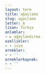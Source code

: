 ```yaml
---
layout: term
title: ağaçlama
slug: agaclama
letter: A
lisan: Türkçe
anlamlar:
- ► ağaçlandırma
ozellikler:
- - isim
ornekler:
- - ''
orneklerkaynak:
- - ''
---
```

